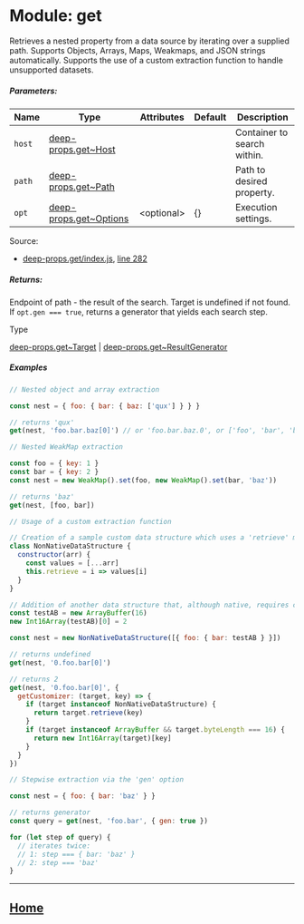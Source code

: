 Module: get
===========

Retrieves a nested property from a data source by iterating over a supplied path. Supports Objects, Arrays, Maps, Weakmaps, and JSON strings automatically. Supports the use of a custom extraction function to handle unsupported datasets.

##### Parameters:

| Name | Type | Attributes | Default | Description |
| --- | --- | --- | --- | --- |
| `host` | [deep-props.get~Host](https://github.com/jpcx/deep-props.get/blob/0.1.1/docs/global.md#~Host) |  |  | Container to search within. |
| `path` | [deep-props.get~Path](https://github.com/jpcx/deep-props.get/blob/0.1.1/docs/global.md#~Path) |  |  | Path to desired property. |
| `opt` | [deep-props.get~Options](https://github.com/jpcx/deep-props.get/blob/0.1.1/docs/global.md#~Options) | \<optional> | {} | Execution settings. |

Source:

*   [deep-props.get/index.js](https://github.com/jpcx/deep-props.get/blob/0.1.1/index.js), [line 282](https://github.com/jpcx/deep-props.get/blob/0.1.1/index.js#L282)

##### Returns:

Endpoint of path - the result of the search. Target is undefined if not found. If `opt.gen === true`, returns a generator that yields each search step.

Type

[deep-props.get~Target](https://github.com/jpcx/deep-props.get/blob/0.1.1/docs/global.md#~Target) | [deep-props.get~ResultGenerator](https://github.com/jpcx/deep-props.get/blob/0.1.1/docs/global.md#~ResultGenerator)

##### Examples

```js
// Nested object and array extraction

const nest = { foo: { bar: { baz: ['qux'] } } }

// returns 'qux'
get(nest, 'foo.bar.baz[0]') // or 'foo.bar.baz.0', or ['foo', 'bar', 'baz', 0]
```

```js
// Nested WeakMap extraction

const foo = { key: 1 }
const bar = { key: 2 }
const nest = new WeakMap().set(foo, new WeakMap().set(bar, 'baz'))

// returns 'baz'
get(nest, [foo, bar])
```

```js
// Usage of a custom extraction function

// Creation of a sample custom data structure which uses a 'retrieve' method for data access.
class NonNativeDataStructure {
  constructor(arr) {
    const values = [...arr]
    this.retrieve = i => values[i]
  }
}

// Addition of another data structure that, although native, requires custom extraction instructions
const testAB = new ArrayBuffer(16)
new Int16Array(testAB)[0] = 2

const nest = new NonNativeDataStructure([{ foo: { bar: testAB } }])

// returns undefined
get(nest, '0.foo.bar[0]')

// returns 2
get(nest, '0.foo.bar[0]', {
  getCustomizer: (target, key) => {
    if (target instanceof NonNativeDataStructure) {
      return target.retrieve(key)
    }
    if (target instanceof ArrayBuffer && target.byteLength === 16) {
      return new Int16Array(target)[key]
    }
  }
})
```

```js
// Stepwise extraction via the 'gen' option

const nest = { foo: { bar: 'baz' } }

// returns generator
const query = get(nest, 'foo.bar', { gen: true })

for (let step of query) {
  // iterates twice:
  // 1: step === { bar: 'baz' }
  // 2: step === 'baz'
}
```

<hr>

## [Home](https://github.com/jpcx/deep-props.get/blob/0.1.1/README.md)